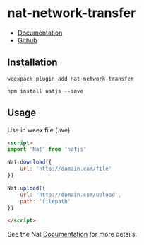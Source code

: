 # nat-network-transfer

- [Documentation](http://natjs.com/#/#transfer)
- [Github](https://github.com/natjs/weex-nat-network-transfer)

## Installation
```
weexpack plugin add nat-network-transfer
```

```
npm install natjs --save
```

## Usage

Use in weex file (.we)

```html
<script>
import 'Nat' from 'natjs'

Nat.download({
    url: 'http://domain.com/file'
})

Nat.upload({
    url: 'http://domain.com/upload',
    path: 'filepath'
})

</script>
```

See the Nat [Documentation](http://natjs.com/) for more details.
